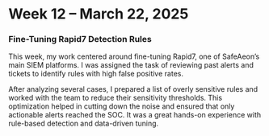 # Week 12 – March 22, 2025
### Fine-Tuning Rapid7 Detection Rules

This week, my work centered around fine-tuning Rapid7, one of SafeAeon’s main SIEM platforms. I was assigned the task of reviewing past alerts and tickets to identify rules with high false positive rates.

After analyzing several cases, I prepared a list of overly sensitive rules and worked with the team to reduce their sensitivity thresholds. This optimization helped in cutting down the noise and ensured that only actionable alerts reached the SOC. It was a great hands-on experience with rule-based detection and data-driven tuning.